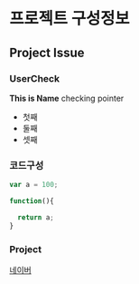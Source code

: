 # 프로젝트 구성정보
## Project Issue
### UserCheck
**This is Name** checking pointer
- 첫째 
- 둘째
- 셋째


### 코드구성

``` javascript
var a = 100;

function(){

  return a;
}
```



### Project
[네이버](https://wwww.naver.com)
